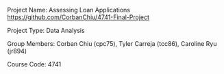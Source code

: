 Project Name: Assessing Loan Applications https://github.com/CorbanChiu/4741-Final-Project

Project Type: Data Analysis

Group Members: Corban Chiu (cpc75), Tyler Carreja (tcc86), Caroline Ryu (jr894)

Course Code: 4741
